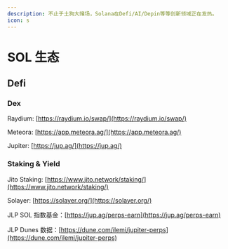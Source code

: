 ```yaml
---
description: 不止于土狗大赌场，Solana在Defi/AI/Depin等等创新领域正在发热。
icon: s
---
```


# SOL 生态

## Defi

### Dex

Raydium: [https://raydium.io/swap/](https://raydium.io/swap/)

Meteora: [https://app.meteora.ag/](https://app.meteora.ag/)

Jupiter: [https://jup.ag/](https://jup.ag/)

### Staking & Yield&#x20;

Jito Staking: [https://www.jito.network/staking/](https://www.jito.network/staking/)

Solayer: [https://solayer.org/](https://solayer.org/)



JLP SOL 指数基金：[https://jup.ag/perps-earn](https://jup.ag/perps-earn)

JLP Dunes 数据：[https://dune.com/ilemi/jupiter-perps](https://dune.com/ilemi/jupiter-perps)



